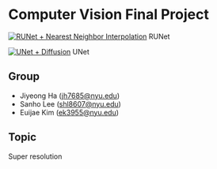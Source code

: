 # Computer Vision Final Project 

[![RUNet + Nearest Neighbor Interpolation](https://colab.research.google.com/assets/colab-badge.svg)](https://colab.research.google.com/drive/1iTo2UUpZnY_7615L7OSh-wpJfVARgrS1?usp=sharing) RUNet 

[![UNet + Diffusion](https://colab.research.google.com/assets/colab-badge.svg)](https://colab.research.google.com/drive/1YxEbsvwQTZc4C37GY-X973pa38OehlFU) UNet

## Group

- Jiyeong Ha (jh7685@nyu.edu)
- Sanho Lee (shl8607@nyu.edu)
- Euijae Kim (ek3955@nyu.edu)

## Topic

Super resolution
